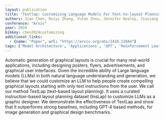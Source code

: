 ```yaml
---
layout: publication
title: 'Textlap: Customizing Language Models For Text-to-layout Planning'
authors: Jian Chen, Ruiyi Zhang, Yufan Zhou, Jennifer Healey, Jiuxiang Gu, Zhiqiang Xu, Changyou Chen
conference: "Arxiv"
year: 2024
bibkey: chen2024customizing
additional_links:
  - {name: "Paper", url: "https://arxiv.org/abs/2410.12844"}
tags: ['Model Architecture', 'Applications', 'GPT', 'Reinforcement Learning']
---
```

Automatic generation of graphical layouts is crucial for many real-world
applications, including designing posters, flyers, advertisements, and
graphical user interfaces. Given the incredible ability of Large language
models (LLMs) in both natural language understanding and generation, we believe
that we could customize an LLM to help people create compelling graphical
layouts starting with only text instructions from the user. We call our method
TextLap (text-based layout planning). It uses a curated instruction-based
layout planning dataset (InsLap) to customize LLMs as a graphic designer. We
demonstrate the effectiveness of TextLap and show that it outperforms strong
baselines, including GPT-4 based methods, for image generation and graphical
design benchmarks.
